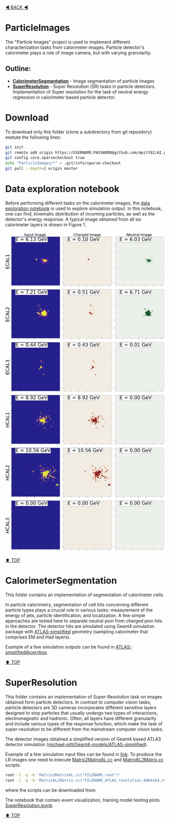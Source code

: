 [:arrow_backward: BACK :arrow_backward:](../README.md)

# ParticleImages
The "Particle Images" project is used to implement different characterization tasks from calorimeter images.
Particle detector's calorimeter plays a role of image camera, but with varying granularity. 

## Outline:
* **[CalorimeterSegmentation](#calorimetersegmentation)** - Image segmentation of particle images
* **[SuperResolution](#superresolution)** - Super Resolution (SR) tasks in particle detectors. Implementation of Super resolution for the task of neutral energy regression in calorimeter based particle detector.

# Download 

To download only this folder (clone a subdirectory from git repository) exetute the following lines:
```bash
git init
git remote add origin https://USERNAME:PASSWORD@github.com/mpitt82/AI.git
git config core.sparsecheckout true
echo "ParticleImages/*" > .git/info/sparse-checkout
git pull --depth=1 origin master
```

# Data exploration notebook
Before performing different tasks on the calorimeter images, the [data exploration notebook](https://nbviewer.jupyter.org/github/michael-pitt/AI/blob/master/ParticleImages/DataExploration.ipynb)
 is used to explore simulation output. In this notebook, one can find, kinematic distribution of incoming particles,
as well as the detector's energy response. A typical image obtained from all six calorimeter layers is shown in Figure 1.

![Figure 1: Calorimeter image](images/Event_200_cells.png)

[:arrow_up: TOP](#outline)
# CalorimeterSegmentation
This folder contains an implementation of segmentation of calorimeter cells.

In particle calorimetry, segmentation of cell hits concerning different particle types plays a crucial role in various tasks:
 measurement of the energy of jets, particle identification, and localization. 
A few simple approaches are tested here to separate neutral pion from charged pion hits in the detector. 
The detector hits are simulated using Geant4 simulation package with [ATLAS-simplified](https://michael-pitt.github.io/Geant4-models/ATLAS-simplified) geometry (sampling calorimeter that comprises EM and Had layers).

Example of a few simulation outputs can be found in [ATLAS-simplified@cernbox](https://cernbox.cern.ch/index.php/s/oCg3en1GHAvYSTo).

[:arrow_up: TOP](#outline)
# SuperResolution
This folder contains an implementation of Super-Resolution task on images obtained form particle detectors. In contrast to computer vision tasks, particle detectors are 3D cameras incorporates different sensitive layers designed to stop particles that usually undergo two types of interactions, electromagnetic and hadronic. Often, all layers have different granularity and include various types of the response function, which make the task of super-resolution to be different from the mainstream computer vision tasks.


The detector images obtained a simplified version of Geant4 based ATLAS detector simulation ([michael-pitt/Geant4-models/ATLAS-simplified](https://github.com/michael-pitt/Geant4-models/tree/master/ATLAS-simplified)). 

Example of a few simulation input files can be found in [link](https://cernbox.cern.ch/index.php/s/sdrfCk1JMkbu6x6). To produce the LR images one need to execute [Matrix2Matrix6L.cc](https://raw.githubusercontent.com/michael-pitt/Geant4-models/master/ATLAS-simplified/scripts/Matrix2Matrix6L.cc)
 and [Matrix6L2Matrix.cc](https://raw.githubusercontent.com/michael-pitt/Geant4-models/master/ATLAS-simplified/scripts/Matrix6L2Matrix.cc) scripts:
```bash
root -l -q -b 'Matrix2Matrix6L.cc("FILENAME.root")'
root -l -q -b 'Matrix6L2Matrix.cc("FILENAME_ATLAS_resolution_6D64x64.root")'
```
where the scripts can be downloaded from: 

The notebook that contain event visualization, training model testing plots: [SuperResolution.ipynb](https://nbviewer.jupyter.org/github/michael-pitt/AI/blob/master/ParticleImages/SuperResolution.ipynb)

[:arrow_up: TOP](#outline)
